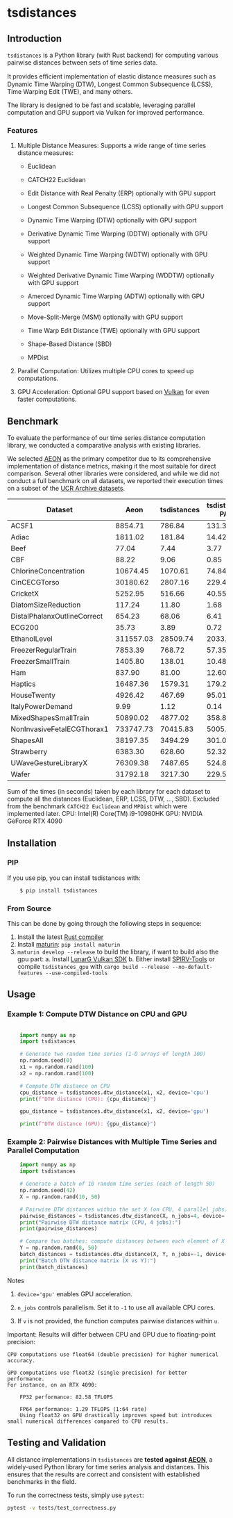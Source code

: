 # tsdistances

## Introduction

`tsdistances` is a Python library (with Rust backend) for computing various pairwise distances between sets of time series data. 

It provides eﬀicient implementation of elastic distance measures such as Dynamic Time Warping (DTW), Longest Common Subsequence (LCSS), Time Warping Edit (TWE), and many others.

The library is designed to be fast and scalable, leveraging parallel computation and GPU support via Vulkan for improved performance.

### Features

1.  Multiple Distance Measures: Supports a wide range of time series distance measures:

    -   Euclidean

    -   CATCH22 Euclidean

    -   Edit Distance with Real Penalty (ERP) optionally with GPU support

    -   Longest Common Subsequence (LCSS) optionally with GPU support

    -   Dynamic Time Warping (DTW) optionally with GPU support

    -   Derivative Dynamic Time Warping (DDTW) optionally with GPU support

    -   Weighted Dynamic Time Warping (WDTW) optionally with GPU support

    -   Weighted Derivative Dynamic Time Warping (WDDTW) optionally with GPU support

    -   Amerced Dynamic Time Warping (ADTW) optionally with GPU support

    -   Move-Split-Merge (MSM) optionally with GPU support

    -   Time Warp Edit Distance (TWE) optionally with GPU support

    -   Shape-Based Distance (SBD)

    -   MPDist

2.  Parallel Computation: Utilizes multiple CPU cores to speed up computations.

3.  GPU Acceleration: Optional GPU support based on [Vulkan](https://www.vulkan.org/) for even faster computations.

## Benchmark

To evaluate the performance of our time series distance computation library, we conducted a comparative analysis with existing libraries. 

We selected [AEON](https://github.com/aeon-toolkit/aeon) as the primary competitor due to its comprehensive implementation of distance metrics, making it the most suitable for direct comparison. Several other libraries were considered, and while we did not conduct a full benchmark on all datasets, we reported their execution times on a subset of the [UCR Archive datasets](https://www.cs.ucr.edu/%7Eeamonn/time_series_data_2018/).

| Dataset                              | Aeon      | tsdistances | tsdistances PAR | tsdistances GPU |
|--------------------------------------|-----------|-------------|-----------------|-----------------|
|ACSF1                       | 8854.71   | 786.84      | 131.36          | 10.10           |
|Adiac                       | 1811.02   | 181.84      | 14.42           | 6.60            |
|Beef                        | 77.04     | 7.44        | 3.77            | 0.34            |
|CBF                         | 88.22     | 9.06        | 0.85            | 0.60            |
|ChlorineConcentration       | 10674.45  | 1070.61     | 74.84           | 41.98           |
|CinCECGTorso                | 30180.62  | 2807.16     | 229.49          | 28.03           |
|CricketX                    | 5252.95   | 516.66      | 40.55           | 13.63           |
|DiatomSizeReduction         | 117.24    | 11.80       | 1.68            | 0.43            |
|DistalPhalanxOutlineCorrect | 654.23    | 68.06       | 6.41            | 5.34            |
|ECG200                      | 35.73     | 3.89        | 0.72            | 0.33            |
|EthanolLevel                | 311557.03 | 28509.74    | 2033.03         | 283.55          |
|FreezerRegularTrain         | 7853.39   | 768.72      | 57.35           | 20.68           |
|FreezerSmallTrain           | 1405.80   | 138.01      | 10.48           | 4.53            |
|Ham                         | 837.90    | 81.00       | 12.60           | 1.91            |
|Haptics                     | 16487.36  | 1579.31     | 179.22          | 22.78           |
|HouseTwenty                 | 4926.42   | 467.69      | 95.01           | 4.81            |
|ItalyPowerDemand            | 9.99      | 1.12        | 0.14            | 0.29            |
|MixedShapesSmallTrain       | 50890.02  | 4877.02     | 358.87          | 74.37           |
|NonInvasiveFetalECGThorax1  | 733747.73 | 70415.83    | 5005.24         | 811.66          |
|ShapesAll                   | 38197.35  | 3494.29     | 301.04          | 67.61           |
|Strawberry                  | 6383.30   | 628.60      | 52.32           | 22.43           |
|UWaveGestureLibraryX        | 76309.38  | 7487.65     | 524.81          | 155.80          |
|Wafer                       | 31792.18  | 3217.30     | 229.56          | 126.54          |

 Sum of the times (in seconds) taken by each library for each dataset to compute all the distances (Euclidean, ERP, LCSS, DTW, ..., SBD). Excluded from the benchmark `CATCH22 Euclidean` and `MPDist` which were implemented later.  CPU: Intel(R) Core(TM) i9-10980HK GPU: NVIDIA GeForce RTX 4090

## Installation
### PIP

If you use pip, you can install tsdistances with:
```bash
    $ pip install tsdistances
```

### From Source

This can be done by going through the following steps in sequence:
1. Install the latest [Rust compiler](https://www.rust-lang.org/tools/install)
2. Install [maturin](https://maturin.rs/): `pip install maturin`
3. `maturin develop --release` to build the library, if want to build also the gpu part:
    a. Install [LunarG Vulkan SDK](https://www.lunarg.com/vulkan-sdk/)
    b. Either install [SPIRV-Tools](https://github.com/KhronosGroup/SPIRV-Tools.git) or compile `tsdistances_gpu` with `cargo build --release --no-default-features --use-compiled-tools` 

## Usage

### Example 1: Compute DTW Distance on CPU and GPU
```python
        
    import numpy as np
    import tsdistances

    # Generate two random time series (1-D arrays of length 100)
    np.random.seed(0)
    x1 = np.random.rand(100)
    x2 = np.random.rand(100)

    # Compute DTW distance on CPU
    cpu_distance = tsdistances.dtw_distance(x1, x2, device='cpu')
    print(f"DTW distance (CPU): {cpu_distance}")

    gpu_distance = tsdistances.dtw_distance(x1, x2, device='gpu')

    print(f"DTW distance (GPU): {gpu_distance}")
```

### Example 2: Pairwise Distances with Multiple Time Series and Parallel Computation
```python
    import numpy as np
    import tsdistances

    # Generate a batch of 10 random time series (each of length 50)
    np.random.seed(42)
    X = np.random.rand(10, 50)

    # Pairwise DTW distances within the set X (on CPU, 4 parallel jobs)
    pairwise_distances = tsdistances.dtw_distance(X, n_jobs=4, device='cpu')
    print("Pairwise DTW distance matrix (CPU, 4 jobs):")
    print(pairwise_distances)

    # Compare two batches: compute distances between each element of X and each element of Y
    Y = np.random.rand(8, 50)
    batch_distances = tsdistances.dtw_distance(X, Y, n_jobs=-1, device='cpu')
    print("Batch DTW distance matrix (X vs Y):")
    print(batch_distances)
```
Notes
1. `device='gpu'` enables GPU acceleration.

2. `n_jobs` controls parallelism. Set it to `-1` to use all available CPU cores.

3. If `v` is not provided, the function computes pairwise distances within `u`.

Important: Results will differ between CPU and GPU due to floating-point precision:

    CPU computations use float64 (double precision) for higher numerical accuracy.

    GPU computations use float32 (single precision) for better performance.
    For instance, on an RTX 4090:

        FP32 performance: 82.58 TFLOPS

        FP64 performance: 1.29 TFLOPS (1:64 rate)
        Using float32 on GPU drastically improves speed but introduces small numerical differences compared to CPU results.

## Testing and Validation

All distance implementations in `tsdistances` are **tested against [AEON](https://github.com/aeon-toolkit/aeon)**, a widely-used Python library for time series analysis and distances. This ensures that the results are correct and consistent with established benchmarks in the field.

To run the correctness tests, simply use `pytest`:

```bash
pytest -v tests/test_correctness.py
```

